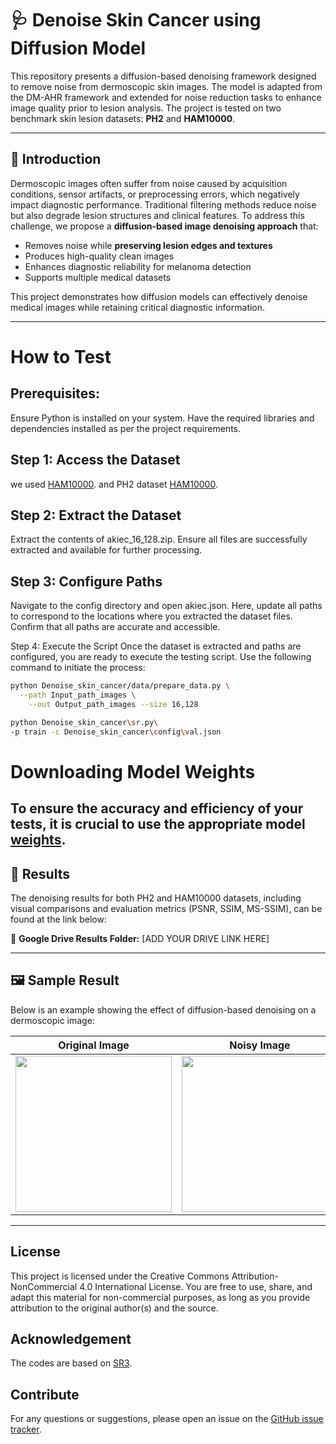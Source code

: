 # 🩺 Denoise Skin Cancer using Diffusion Model

This repository presents a diffusion-based denoising framework designed to remove noise from dermoscopic skin images. The model is adapted from the DM-AHR framework and extended for noise reduction tasks to enhance image quality prior to lesion analysis. The project is tested on two benchmark skin lesion datasets: **PH2** and **HAM10000**.

---

## 🔬 Introduction

Dermoscopic images often suffer from noise caused by acquisition conditions, sensor artifacts, or preprocessing errors, which negatively impact diagnostic performance. Traditional filtering methods reduce noise but also degrade lesion structures and clinical features. To address this challenge, we propose a **diffusion-based image denoising approach** that:

- Removes noise while **preserving lesion edges and textures**
- Produces high-quality clean images
- Enhances diagnostic reliability for melanoma detection
- Supports multiple medical datasets

This project demonstrates how diffusion models can effectively denoise medical images while retaining critical diagnostic information.

---

# How to Test
## Prerequisites:
Ensure Python is installed on your system.
Have the required libraries and dependencies installed as per the project requirements.

## Step 1: Access the Dataset

we used [HAM10000](https://www.kaggle.com/datasets/eliocordeiropereira/skin-cancer-the-ham10000-dataset). and PH2 dataset [HAM10000](https://www.kaggle.com/datasets/athina123/ph2dataset).

## Step 2: Extract the Dataset
Extract the contents of akiec_16_128.zip. Ensure all files are successfully extracted and available for further processing.

## Step 3: Configure Paths
Navigate to the config directory and open akiec.json. Here, update all paths to correspond to the locations where you extracted the dataset files. Confirm that all paths are accurate and accessible.

Step 4: Execute the Script
Once the dataset is extracted and paths are configured, you are ready to execute the testing script. Use the following command to initiate the process:
```bash
python Denoise_skin_cancer/data/prepare_data.py \
  --path Input_path_images \
    --out Output_path_images --size 16,128
```
```bash
python Denoise_skin_cancer\sr.py\
-p train -c Denoise_skin_cancer\config\val.json
```
# Downloading Model Weights
To ensure the accuracy and efficiency of your tests, it is crucial to use the appropriate model [weights](https://drive.google.com/drive/folders/1OINKjCZQNzU1OxFQ64i3GlYkgbe_zrIh?usp=sharing).
---


## 🔗 Results

The denoising results for both PH2 and HAM10000 datasets, including visual comparisons and evaluation metrics (PSNR, SSIM, MS-SSIM), can be found at the link below:

📁 **Google Drive Results Folder:** [ADD YOUR DRIVE LINK HERE]

---

## 🖼️ Sample Result

Below is an example showing the effect of diffusion-based denoising on a dermoscopic image:

| Original Image | Noisy Image | Denoised Output |
|----------------|-------------|------------------|
| <img src="ADD_LINK_TO_ORIGINAL_IMAGE" width="250"> | <img src="ADD_LINK_TO_NOISY_IMAGE" width="250"> | <img src="ADD_LINK_TO_DENOISED_IMAGE" width="250"> |

---


## License

This project is licensed under the Creative Commons Attribution-NonCommercial 4.0 International License. You are free to use, share, and adapt this material for non-commercial purposes, as long as you provide attribution to the original author(s) and the source.
## Acknowledgement

The codes are based on [SR3](https://github.com/Janspiry/Image-Super-Resolution-via-Iterative-Refinement).

## Contribute
For any questions or suggestions, please open an issue on the [GitHub issue tracker](https://github.com/AnasHXH/DM-AHR/issues).

